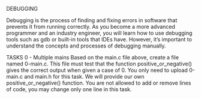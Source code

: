 DEBUGGING

Debugging is the process of finding and fixing errors in software that prevents it from running correctly. As you become a more advanced programmer and an industry engineer, you will learn how to use debugging tools such as gdb or built-in tools that IDEs have. However, it’s important to understand the concepts and processes of debugging manually.

TASKS 0 - Multiple mains Based on the main.c file above, create a file named 0-main.c. This file must test that the function positive_or_negative() gives the correct output when given a case of 0. You only need to upload 0-main.c and main.h for this task. We will provide our own positive_or_negative() function. You are not allowed to add or remove lines of code, you may change only one line in this task.
